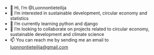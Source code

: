 - 👋 Hi, I’m @Luonnontieteilija
- 👀 I’m interested in sustainable development, circular economy and statistics
- 🌱 I’m currently learning python and django
- 💞️ I’m looking to collaborate on projects related to circular economy, sustainable development and climate science
- 📫 You can reach me by sending me an email to luonnontieteilija@gmail.com

<!---
Luonnontieteilija/Luonnontieteilija is a ✨ special ✨ repository because its `README.md` (this file) appears on your GitHub profile.
You can click the Preview link to take a look at your changes.
--->
